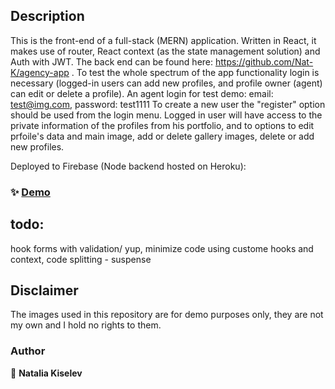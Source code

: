 ## Description

This is the front-end of a full-stack (MERN) application. Written in React, it makes use of router, React context (as the state management solution) and Auth with JWT. The back end can be found here: https://github.com/Nat-K/agency-app .
To test the whole spectrum of the app functionality login is necessary (logged-in users can add new profiles, and profile owner (agent) can edit or delete a profile). An agent login for test demo: email: test@img.com, password: test1111
To create a new user the "register" option should be used from the login menu.
Logged in user will have access to the private information of the profiles from his portfolio, and to options to edit prfoile's data and main image, add or delete gallery images, delete or add new profiles.

Deployed to Firebase (Node backend hosted on Heroku):

### ✨ [Demo](https://agency-app-react.web.app)

## todo:

hook forms with validation/ yup,
minimize code using custome hooks and context,
code splitting - suspense

## Disclaimer

The images used in this repository are for demo purposes only, they are not my own and I hold no rights to them.

### Author

👤 **Natalia Kiselev**
